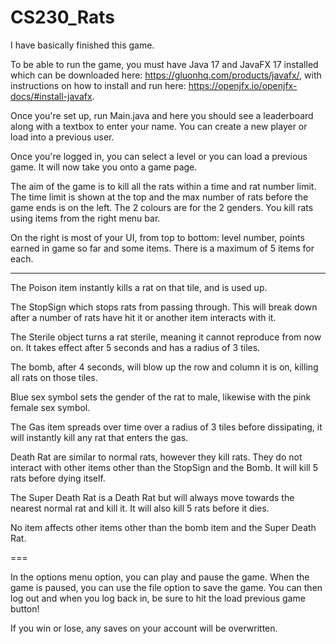 # CS230_Rats

I have basically finished this game.

To be able to run the game, you must have Java 17 and JavaFX 17 installed which can be downloaded here: https://gluonhq.com/products/javafx/, with instructions on how to install and run here: https://openjfx.io/openjfx-docs/#install-javafx.

Once you're set up, run Main.java and here you should see a leaderboard along with a textbox to enter your name. You can create a new player or load into a previous user.

Once you're logged in, you can select a level or you can load a previous game. It will now take you onto a game page.

The aim of the game is to kill all the rats within a time and rat number limit. The time limit is shown at the top and the max number of rats before the game ends is on the left. The 2 colours are for the 2 genders. You kill rats using items from the right menu bar.

On the right is most of your UI, from top to bottom: level number, points earned in game so far and some items. There is a maximum of 5 items for each.

---

The Poison item instantly kills a rat on that tile, and is used up.

The StopSign which stops rats from passing through. This will break down after a number of rats have hit it or another item interacts with it.

The Sterile object turns a rat sterile, meaning it cannot reproduce from now on. It takes effect after 5 seconds and has a radius of 3 tiles.

The bomb, after 4 seconds, will blow up the row and column it is on, killing all rats on those tiles.

Blue sex symbol sets the gender of the rat to male, likewise with the pink female sex symbol.

The Gas item spreads over time over a radius of 3 tiles before dissipating, it will instantly kill any rat that enters the gas.

Death Rat are similar to normal rats, however they kill rats. They do not interact with other items other than the StopSign and the Bomb. It will kill 5 rats before dying itself.

The Super Death Rat is a Death Rat but will always move towards the nearest normal rat and kill it. It will also kill 5 rats before it dies.

No item affects other items other than the bomb item and the Super Death Rat.

===

In the options menu option, you can play and pause the game. When the game is paused, you can use the file option to save the game. You can then log out and when you log back in, be sure to hit the load previous game button!

If you win or lose, any saves on your account will be overwritten.

